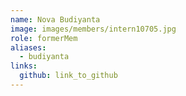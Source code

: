 ```yaml
---
name: Nova Budiyanta 
image: images/members/intern10705.jpg 
role: formerMem
aliases:
  - budiyanta
links:
  github: link_to_github 
---
```

